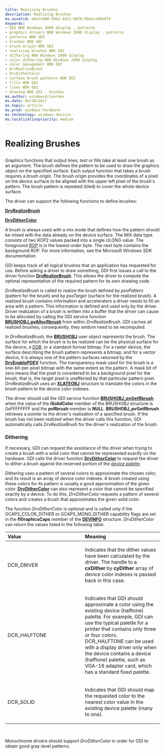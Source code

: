 ```yaml
---
title: Realizing Brushes
description: Realizing Brushes
ms.assetid: e6a7c008-50b2-4411-b8f8-99a3ca99e9f4
keywords:
- GDI WDK Windows 2000 display , patterns
- graphics drivers WDK Windows 2000 display , patterns
- patterns WDK GDI
- brushes WDK GDI
- brush origin WDK GDI
- realizing brushes WDK GDI
- dithering WDK Windows 2000 display
- color dithering WDK Windows 2000 display
- color management WDK GDI
- DrvRealizeBrush
- DrvDitherColor
- surface brush patterns WDK GDI
- fills WDK GDI
- lines WDK GDI
- drawing WDK GDI , brushes
ms.author: windowsdriverdev
ms.date: 04/20/2017
ms.topic: article
ms.prod: windows-hardware
ms.technology: windows-devices
ms.localizationpriority: medium
---
```


# Realizing Brushes


## <span id="ddk_realizing_brushes_gg"></span><span id="DDK_REALIZING_BRUSHES_GG"></span>


Graphics functions that output lines, text or fills take at least one brush as an argument. The brush defines the pattern to be used to draw the graphics object on the specified surface. Each output function that takes a brush requires a *brush origin*. The brush origin provides the coordinates of a pixel on the device surface to be aligned with the upper left pixel of the brush's pattern. The brush pattern is repeated (tiled) to cover the whole device surface.

The driver can support the following functions to define brushes:

[**DrvRealizeBrush**](https://msdn.microsoft.com/library/windows/hardware/ff556273)

[**DrvDitherColor**](https://msdn.microsoft.com/library/windows/hardware/ff556202)

A brush is always used with a mix mode that defines how the pattern should be mixed with the data already on the device surface. The MIX data type consists of two ROP2 values packed into a single ULONG value. The foreground [*ROP*](https://msdn.microsoft.com/library/windows/hardware/ff556331#wdkgloss-raster-operation--rop-) is in the lowest-order byte. The next byte contains the background ROP. For more information, see the Microsoft Windows SDK documentation.

GDI keeps track of all logical brushes that an application has requested for use. Before asking a driver to draw something, GDI first issues a call to the driver function [**DrvRealizeBrush**](https://msdn.microsoft.com/library/windows/hardware/ff556273). This allows the driver to compute the optimal representation of the required pattern for its own drawing code.

*DrvRealizeBrush* is called to realize the brush defined by *psoPattern* (pattern for the brush) and by *psoTarget* (surface for the realized brush). A realized brush contains information and accelerators a driver needs to fill an area with a pattern. This information is defined and used only by the driver. Driver realization of a brush is written into a buffer that the driver can cause to be allocated by calling the GDI service function [**BRUSHOBJ\_pvAllocRbrush**](https://msdn.microsoft.com/library/windows/hardware/ff538263) from within *DrvRealizeBrush*. GDI caches all realized brushes; consequently, they seldom need to be recomputed.

In *DrvRealizeBrush*, the [**BRUSHOBJ**](https://msdn.microsoft.com/library/windows/hardware/ff538261) user object represents the brush. The surface for which the brush is to be realized can be the physical surface for the device, a [*DDB*](https://msdn.microsoft.com/library/windows/hardware/ff556277#wdkgloss-ddb), or a standard-format bitmap. For a raster device, the surface describing the brush pattern represents a bitmap; and for a vector device, it is always one of the pattern surfaces returned by the [**DrvEnablePDEV**](https://msdn.microsoft.com/library/windows/hardware/ff556211) function. The transparency mask used for the brush is a one-bit-per-pixel bitmap with the same extent as the pattern. A mask bit of zero means that the pixel is considered to be a background pixel for the brush; that is, the target pixel is unaffected by that particular pattern pixel. *DrvRealizeBrush* uses an [**XLATEOBJ**](https://msdn.microsoft.com/library/windows/hardware/ff570634) structure to translate the colors in the brush pattern to the device color indexes.

The driver should call the GDI service function [**BRUSHOBJ\_pvGetRbrush**](https://msdn.microsoft.com/library/windows/hardware/ff538264) when the value of the **iSolidColor** member of the BRUSHOBJ structure is 0xFFFFFFFF and the **pvRbrush** member is **NULL**. **BRUSHOBJ\_pvGetRbrush** retrieves a pointer to the driver's realization of a specified brush. If the brush has not been realized when the driver calls this function, GDI automatically calls *DrvRealizeBrush* for the driver's realization of the brush.

### <span id="Dithering"></span><span id="dithering"></span><span id="DITHERING"></span>Dithering

If necessary, GDI can request the assistance of the driver when trying to create a brush with a solid color that cannot be represented exactly on the hardware. GDI calls the driver function [**DrvDitherColor**](https://msdn.microsoft.com/library/windows/hardware/ff556202) to request the driver to dither a brush against the reserved portion of the [*device palette*](https://msdn.microsoft.com/library/windows/hardware/ff556277#wdkgloss-device-palette).

Dithering uses a pattern of several colors to approximate the chosen color, and its result is an array of device color indexes. A brush created using these colors for its pattern is usually a good approximation of the given color. [**DrvDitherColor**](https://msdn.microsoft.com/library/windows/hardware/ff556202) can also represent a color that cannot be specified exactly by a device. To do this, *DrvDitherColor* requests a pattern of several colors and creates a brush that approximates the given solid color.

The function *DrvDitherColor* is optional and is called only if the GCAPS\_COLOR\_DITHER or GCAPS\_MONO\_DITHER capability flags are set in the **flGraphicsCaps** member of the [**DEVINFO**](https://msdn.microsoft.com/library/windows/hardware/ff552835) structure. *DrvDitherColor* can return the values listed in the following table.

<table>
<colgroup>
<col width="50%" />
<col width="50%" />
</colgroup>
<thead>
<tr class="header">
<th align="left">Value</th>
<th align="left">Meaning</th>
</tr>
</thead>
<tbody>
<tr class="odd">
<td align="left"><p>DCR_DRIVER</p></td>
<td align="left"><p>Indicates that the dither values have been calculated by the driver. The handle to a <strong>cxDither</strong> by <strong>cyDither</strong> array of device color indexes is passed back in this case.</p></td>
</tr>
<tr class="even">
<td align="left"><p>DCR_HALFTONE</p></td>
<td align="left"><p>Indicates that GDI should approximate a color using the existing device (halftone) palette. For example, GDI can use the typical palette for a printer that contains only three or four colors. DCR_HALFTONE can be used with a display driver only when the device contains a device (halftone) palette, such as VGA-16 adapter card, which has a standard fixed palette.</p></td>
</tr>
<tr class="odd">
<td align="left"><p>DCR_SOLID</p></td>
<td align="left"><p>Indicates that GDI should map the requested color to the nearest color value in the existing device palette (many to one).</p></td>
</tr>
</tbody>
</table>

 

Monochrome drivers should support *DrvDitherColor* in order for GDI to obtain good gray-level patterns.

 

 






